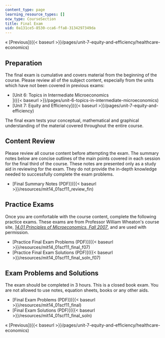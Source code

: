 ```yaml
---
content_type: page
learning_resource_types: []
ocw_type: CourseSection
title: Final Exam
uid: 0a131ce5-8530-cca6-ffa8-3134297349da
---
```


« [Previous]({{< baseurl >}}/pages/unit-7-equity-and-efficiency/healthcare-economics)

Preparation
-----------

The final exam is cumulative and covers material from the beginning of the course. Please review all of the subject content, especially from the units which have not been covered in previous exams:

*   [Unit 6: Topics in Intermediate Microeconomics  
    ]({{< baseurl >}}/pages/unit-6-topics-in-intermediate-microeconomics)
*   [Unit 7: Equity and Efficiency]({{< baseurl >}}/pages/unit-7-equity-and-efficiency)

The final exam tests your conceptual, mathematical and graphical understanding of the material covered throughout the entire course.

Content Review
--------------

Please review all course content before attempting the exam. The summary notes below are concise outlines of the main points covered in each session for the final third of the course. These notes are presented only as a study aid in reviewing for the exam. They do not provide the in-depth knowledge needed to successfully complete the exam problems.

*   [Final Summary Notes (PDF)]({{< baseurl >}}/resources/mit14_01scf11_review_fin)

Practice Exams
--------------

Once you are comfortable with the course content, complete the following practice exams. These exams are from Professor William Wheaton's course site, [_14.01 Principles of Microeconomics, Fall 2007_](/courses/14-01-principles-of-microeconomics-fall-2007/), and are used with permission.

*   [Practice Final Exam Problems (PDF)]({{< baseurl >}}/resources/mit14_01scf11_final_f07)
*   [Practice Final Exam Solutions (PDF)]({{< baseurl >}}/resources/mit14_01scf11_final_soln_f07)

Exam Problems and Solutions
---------------------------

The exam should be completed in 3 hours. This is a closed book exam. You are not allowed to use notes, equation sheets, books or any other aids.

*   [Final Exam Problems (PDF)]({{< baseurl >}}/resources/mit14_01scf11_final)
*   [Final Exam Solutions (PDF)]({{< baseurl >}}/resources/mit14_01scf11_final_soln)

« [Previous]({{< baseurl >}}/pages/unit-7-equity-and-efficiency/healthcare-economics)